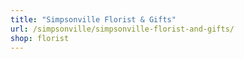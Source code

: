 ```yaml
---
title: "Simpsonville Florist & Gifts"
url: /simpsonville/simpsonville-florist-and-gifts/
shop: florist
---
```

